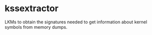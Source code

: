 # kssextractor

LKMs to obtain the signatures needed to get information about kernel symbols from memory dumps.
